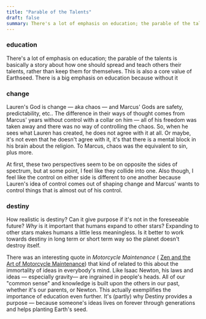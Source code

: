 ```yaml
---
title: "Parable of the Talents"
draft: false
summary: There's a lot of emphasis on education; the parable of the talents is basically a story about how one should spread and teach others their talents, rather than keep them for themselves. This is also a core value of Earthseed. There is a big emphasis on education because without it 
---
```


### education
There's a lot of emphasis on education; the parable of the talents is basically a story about how one should spread and teach others their talents, rather than keep them for themselves. This is also a core value of Earthseed. There is a big emphasis on education because without it 

### change

Lauren's God is change — aka chaos — and Marcus' Gods are safety, predictability, etc.. The difference in their ways of thought comes from Marcus' years without control with a collar on him — all of his freedom was taken away and there was no way of controlling the chaos. So, when he sees what Lauren has created, he does not agree with it at all. Or maybe, it's not even that he doesn't agree with it, it's that there is a mental block in his brain about the religion. To Marcus, chaos was the equivalent to sin, plus more.

At first, these two perspectives seem to be on opposite the sides of spectrum, but at some point, I feel like they collide into one. Also though, I feel like the control on either side is different to one another because Lauren's idea of control comes out of shaping change and Marcus' wants to control things that is almost out of his control.

### destiny

How realistic is destiny? Can it give purpose if it's not in the foreseeable future? *Why* is it important that humans expand to other stars? Expanding to other stars makes humans a little less meaningless. Is it better to work towards destiny in long term or short term way so the planet doesn't destroy itself.

There was an interesting quote in *Motorcycle Maintenance* ( [Zen and the Art of Motorcycle Maintenance](https://www.notion.so/Zen-and-the-Art-of-Motorcycle-Maintenance-8a4a726993cd4efcba3a55fa77579ddb)) that kind of related to this about the immortality of ideas in everybody's mind. Like Isaac Newton, his laws and ideas — especially gravity— are ingrained in people's heads. All of our "common sense" and knowledge is built upon the others in our past, whether it's our parents, or Newton. This actually exemplifies the importance of education even further. It's (partly) why Destiny provides a purpose — because someone's ideas lives on forever through generations and helps planting Earth's seed.
